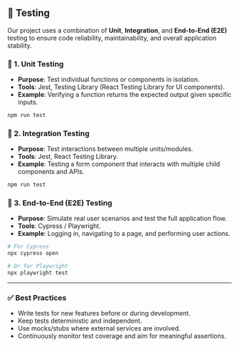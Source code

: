  ## 🧪 Testing

Our project uses a combination of **Unit**, **Integration**, and **End-to-End (E2E)** testing to ensure code reliability, maintainability, and overall application stability.

### 🔹 1. Unit Testing
- **Purpose**: Test individual functions or components in isolation.
- **Tools**: Jest, Testing Library (React Testing Library for UI components).
- **Example**: Verifying a function returns the expected output given specific inputs.

```bash
npm run test
```

### 🔹 2. Integration Testing
- **Purpose**: Test interactions between multiple units/modules.
- **Tools**: Jest, React Testing Library.
- **Example**: Testing a form component that interacts with multiple child components and APIs.

```bash
npm run test
```

### 🔹 3. End-to-End (E2E) Testing
- **Purpose**: Simulate real user scenarios and test the full application flow.
- **Tools**: Cypress / Playwright.
- **Example**: Logging in, navigating to a page, and performing user actions.

```bash
# For Cypress
npx cypress open

# Or for Playwright
npx playwright test
```

---

### ✅ Best Practices
- Write tests for new features before or during development.
- Keep tests deterministic and independent.
- Use mocks/stubs where external services are involved.
- Continuously monitor test coverage and aim for meaningful assertions.
 
